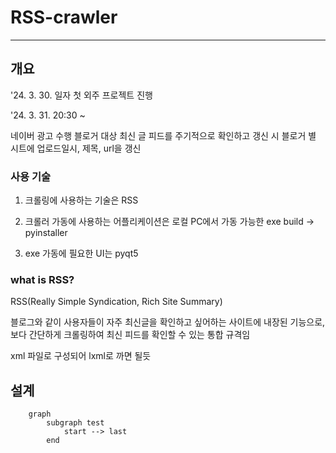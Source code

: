 # RSS-crawler
-------
## 개요

'24. 3. 30. 일자 첫 외주 프로젝트 진행

'24. 3. 31. 20:30 ~ 

네이버 광고 수행 블로거 대상 최신 글 피드를 주기적으로 확인하고 갱신 시 블로거 별 시트에 업로드일시, 제목, url을 갱신

### 사용 기술

1. 크롤링에 사용하는 기술은 RSS

2. 크롤러 가동에 사용하는 어플리케이션은 로컬 PC에서 가동 가능한 exe build -> pyinstaller

3. exe 가동에 필요한 UI는 pyqt5

### what is RSS?

RSS(Really Simple Syndication, Rich Site Summary)

블로그와 같이 사용자들이 자주 최신글을 확인하고 싶어하는 사이트에 내장된 기능으로, 보다 간단하게 크롤링하여 최신 피드를 확인할 수 있는 통합 규격임

xml 파일로 구성되어 lxml로 까면 될듯

## 설계

```mermaid
    graph
        subgraph test 
            start --> last
        end
    
```